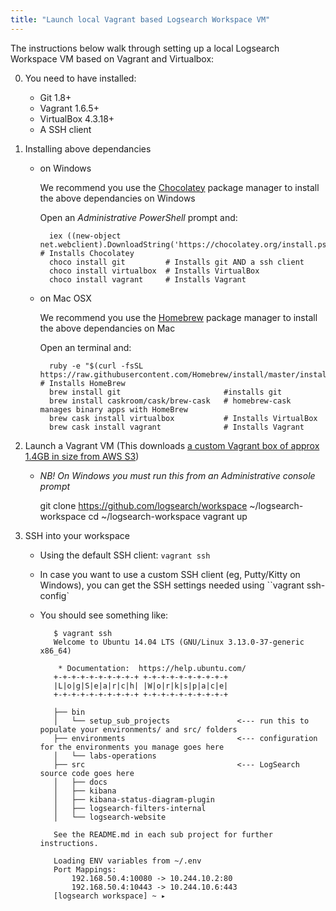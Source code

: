 ```yaml
---
title: "Launch local Vagrant based Logsearch Workspace VM"
---
```


The instructions below walk through setting up a local Logsearch Workspace VM based on Vagrant and Virtualbox:

0. You need to have installed:
    * Git 1.8+
    * Vagrant 1.6.5+
    * VirtualBox 4.3.18+
    * A SSH client

0. Installing above dependancies 
    * on Windows

        We recommend you use the [Chocolatey](https://chocolatey.org/) package manager to install the above dependancies on  Windows
        
        Open an _Administrative PowerShell_ prompt and:
        
            iex ((new-object net.webclient).DownloadString('https://chocolatey.org/install.ps1')) # Installs Chocolatey
            choco install git         # Installs git AND a ssh client
            choco install virtualbox  # Installs VirtualBox
            choco install vagrant     # Installs Vagrant

    * on Mac OSX

        We recommend you use the [Homebrew](http://brew.sh/) package manager to install the above dependancies on Mac
        
        Open an terminal and:
        
            ruby -e "$(curl -fsSL https://raw.githubusercontent.com/Homebrew/install/master/install)" # Installs HomeBrew
            brew install git                       #installs git
            brew install caskroom/cask/brew-cask   # homebrew-cask manages binary apps with HomeBrew
            brew cask install virtualbox           # Installs VirtualBox
            brew cask install vagrant              # Installs Vagrant

0. Launch a Vagrant VM (This downloads [a custom Vagrant box of approx 1.4GB in size from AWS S3](https://github.com/Logsearch/workspace/blob/master/Vagrantfile#L12))

    * _NB! On Windows you must run this from an Administrative console prompt_

        git clone https://github.com/logsearch/workspace ~/logsearch-workspace
        cd ~/logsearch-workspace
        vagrant up
          
0. SSH into your workspace
    * Using the default SSH client: `vagrant ssh`
    * In case you want to use a custom SSH client (eg, Putty/Kitty on Windows), you can get the SSH settings needed using ``vagrant ssh-config`
    * You should see something like:

             $ vagrant ssh
             Welcome to Ubuntu 14.04 LTS (GNU/Linux 3.13.0-37-generic x86_64)
             
              * Documentation:  https://help.ubuntu.com/
             +-+-+-+-+-+-+-+-+-+ +-+-+-+-+-+-+-+-+-+
             |L|o|g|S|e|a|r|c|h| |W|o|r|k|s|p|a|c|e|
             +-+-+-+-+-+-+-+-+-+ +-+-+-+-+-+-+-+-+-+
             
             ├── bin
             │   └── setup_sub_projects               <--- run this to populate your environments/ and src/ folders
             ├── environments                         <--- configuration for the environments you manage goes here
             │   └── labs-operations                  
             ├── src                                  <--- LogSearch source code goes here
             │   ├── docs
             │   ├── kibana                           
             │   ├── kibana-status-diagram-plugin
             │   ├── logsearch-filters-internal
             │   └── logsearch-website
             
             See the README.md in each sub project for further instructions.
             
             Loading ENV variables from ~/.env
             Port Mappings:
                 192.168.50.4:10080 -> 10.244.10.2:80
                 192.168.50.4:10443 -> 10.244.10.6:443
             [logsearch workspace] ~ ▸ 

         
  